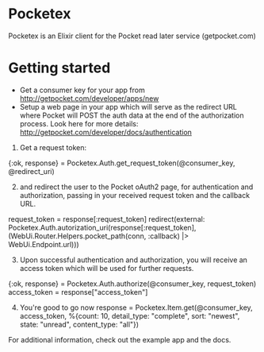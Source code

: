 Pocketex
========
Pocketex is an Elixir client for the Pocket read later service (getpocket.com)


Getting started
===============

* Get a consumer key for your app from http://getpocket.com/developer/apps/new
* Setup a web page in your app which will serve as the redirect URL where Pocket
will POST the auth data at the end of the authorization process.
Look here for more details: http://getpocket.com/developer/docs/authentication

1. Get a request token:

{:ok, response} = Pocketex.Auth.get_request_token(@consumer_key, @redirect_uri)

2. and redirect the user to the Pocket oAuth2 page, for authentication and
authorization, passing in your received request token and the callback URL.

request_token = response[:request_token]
redirect(external: Pocketex.Auth.autorization_uri(response[:request_token], (WebUi.Router.Helpers.pocket_path(conn, :callback) |> WebUi.Endpoint.url)))

3. Upon successful authentication and authorization, you will receive an
access token which will be used for further requests.

{:ok, response} = Pocketex.Auth.authorize(@consumer_key, request_token)
access_token = response["access_token"]

4. You're good to go now
response = Pocketex.Item.get(@consumer_key, access_token,
                            %{count: 10, detail_type: "complete", sort: "newest",
                            state: "unread", content_type: "all"})

For additional information, check out the example app and the docs.
